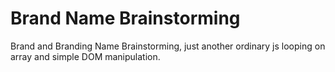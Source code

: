 # Brand Name Brainstorming
Brand and Branding Name Brainstorming, just another ordinary js looping on array and simple DOM manipulation.